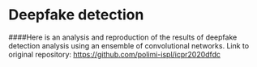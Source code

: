 # Deepfake detection
####Here is an analysis and reproduction of the results of deepfake detection analysis using an ensemble of convolutional networks. Link to original repository: https://github.com/polimi-ispl/icpr2020dfdc
